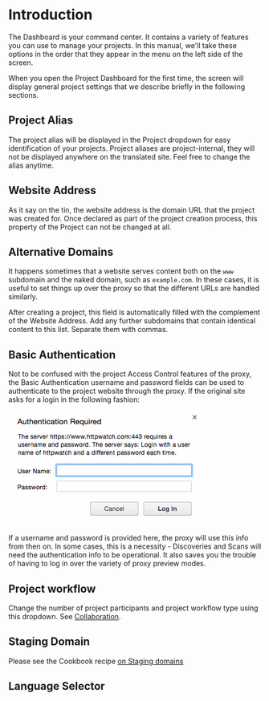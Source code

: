 # Introduction

The Dashboard is your command center. It contains a variety of features you can use to manage your projects. In this manual, we'll take these options in the order that they appear in the menu on the left side of the screen.

When you open the Project Dashboard for the first time, the screen will display general project settings that we describe briefly in the following sections.

## Project Alias

The project alias will be displayed in the Project dropdown for easy identification of your projects. Project aliases are project-internal, they will not be displayed anywhere on the translated site. Feel free to change the alias anytime.

## Website Address

As it say on the tin, the website address is the domain URL that the project was created for. Once declared as part of the project creation process, this property of the Project can not be changed at all.

## Alternative Domains

It happens sometimes that a website serves content both on the `www` subdomain and the naked domain, such as `example.com`. In these cases, it is useful to set things up over the proxy so that the different URLs are handled similarly.

After creating a project, this field is automatically filled with the complement of the Website Address. Add any further subdomains that contain identical content to this list. Separate them with commas.

## Basic Authentication

Not to be confused with the project Access Control features of the proxy, the Basic Authentication username and password fields can be used to authenticate to the project website through the proxy. If the original site asks for a login in the following fashion: 

![Basic Authentication](/img/basic-authentication.png)

If a username and password is provided here, the proxy will use this info from then on. In some cases, this is a necessity - Discoveries and Scans will need the authentication info to be operational. It also saves you the trouble of having to log in over the variety of proxy preview modes.

## Project workflow

Change the number of project participants and project workflow type using this dropdown. See [Collaboration](/workbench/workflow/workflow.html). 

## Staging Domain 

Please see the Cookbook recipe [on Staging domains](cookbook/stagingdomain.html)


## Language Selector

